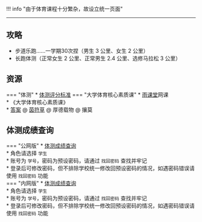 !!! info "由于体育课程十分繁杂，故设立统一页面"

---

## 攻略
- 步道乐跑……一学期30次捏（男生 3 公里、女生 2 公里）  
- 长跑体测（正常女生 2 公里、正常男生 2.4 公里、选修马拉松 3 公里）

## 资源  
=== "体测"
    * [体测评分标准](https://api.mir6.com/api/lanzou?url=https://cqu-openlib.lanzout.com/iokoY2eppqzi&down=true)
=== "大学体育核心素质课"
    * [雨课堂](https://www.yuketang.cn/)网课  
        * 《大学体育核心素质课》  
            * [答案](https://api.mir6.com/api/lanzou?url=https://cqu-openlib.lanzout.com/iXDsM2ey5h2f&down=true) @ [茵符草](../contributor/茵符草.md) @ 厚德载物 @ 攘莫  

## 体测成绩查询
=== "公网版"
    * [体测成绩查询](https://tzcs-cqu-edu-cn.atrust.cqu.edu.cn/index.jsp)  
    * 角色请选择 `学生`  
    * 账号为 `学号`，密码为预设密码，请通过 `找回密码` 查找并牢记  
    * 登录后可修改密码，但不排除学校统一修改回预设密码的情况，如遇密码错误请使用 `找回密码` 功能  
=== "内网版"
    * [体测成绩查询](http://tzcs.cqu.edu.cn/index.jsp)  
    * 角色请选择 `学生`  
    * 账号为 `学号`，密码为预设密码，请通过 `找回密码` 查找并牢记  
    * 登录后可修改密码，但不排除学校统一修改回预设密码的情况，如遇密码错误请使用 `找回密码` 功能  